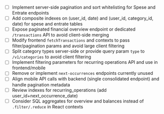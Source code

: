 - [ ] Implement server-side pagination and sort whitelisting for Spese and Entrate endpoints
- [ ] Add composite indexes on (user_id, date) and (user_id, category_id, date) for spese and entrate tables
- [ ] Expose paginated financial overview endpoint or dedicated `/transactions` API to avoid client-side merging
- [ ] Modify frontend `fetchTransactions` and contexts to pass filter/pagination params and avoid large client filtering
- [ ] Split category types server-side or provide query param `type` to `/v1/categories` to avoid client filtering
- [ ] Implement filtering parameters for recurring operations API and use in frontend/mobile
- [ ] Remove or implement `next-occurrences` endpoints currently unused
- [ ] Align mobile API calls with backend (single consolidated endpoint) and handle pagination metadata
- [ ] Review indexes for recurring_operations (add user_id+next_occurrence_date)
- [ ] Consider SQL aggregates for overview and balances instead of `.filter/.reduce` in React contexts
